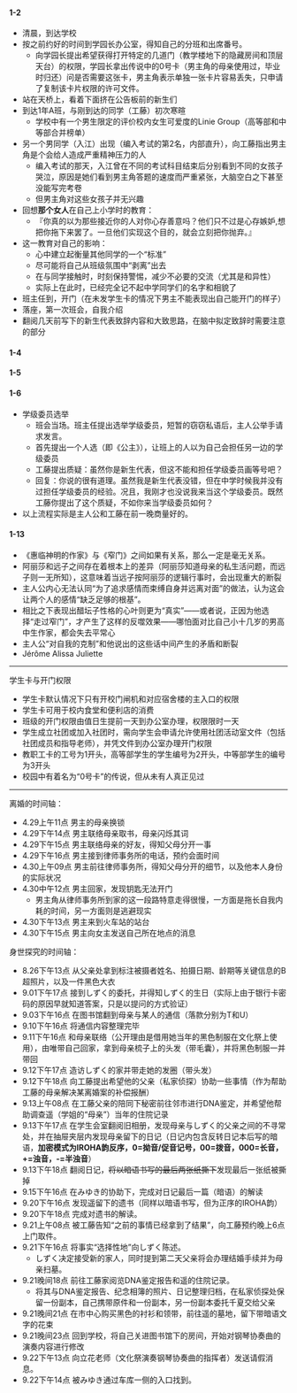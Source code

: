 #### 1-2

* 清晨，到达学校
* 按之前约好的时间到学园长办公室，得知自己的分班和出席番号。
    * 向学园长提出希望获得打开特定的几道门（教学楼地下的隐藏房间和顶层天台）的权限，学园长拿出传说中的0号卡（男主角的母亲使用过，毕业时归还）问是否需要这张卡，男主角表示单独一张卡片容易丢失，只申请了复制该卡片权限的许可文件。
* 站在天桥上，看着下面挤在公告板前的新生们
* 到达1年A班，与刚到达的同学（工藤）初次寒暄
    * 学校中有一个男生限定的评价校内女生可爱度的Linie Group（高等部和中等部合并榜单）
* 另一个男同学（入江）出现（编入考试的第2名，内部直升），向工藤指出男主角是个会给人造成严重精神压力的人
    * 编入考试的那天，入江曾在不同的考试科目结束后分别看到不同的女孩子哭泣，原因是她们看到男主角答题的速度而严重紧张，大脑空白之下甚至没能写完考卷
    * 但男主角对这些女孩子并无兴趣
* 回想**那个女人**在自己上小学时的教育：
    * 『你真的以为那些接近你的人对你心存善意吗？他们只不过是心存嫉妒,想把你拖下来罢了。一旦他们实现这个目的，就会立刻把你抛弃。』
* 这一教育对自己的影响：
    * 心中建立起衡量其他同学的一个“标准”
    * 尽可能将自己从班级氛围中“剥离”出去
    * 在与同学接触时，时刻保持警惕，减少不必要的交流（尤其是和异性）
    * 实际上在此时，已经完全记不起中学同学们的名字和相貌了
* 班主任到，开门（在未发学生卡的情况下男主不能表现出自己能开门的样子）
* 落座，第一次班会，自我介绍
* 翻阅几天前写下的新生代表致辞内容和大致思路，在脑中拟定致辞时需要注意的部分

#### 1-4

#### 1-5

#### 1-6

* 学级委员选举
   * 班会当场。班主任提出选举学级委员，短暂的窃窃私语后，主人公举手请求发言。
   * 首先提出一个人选（即《公主》），让班上的人以为自己会担任另一边的学级委员
   * 工藤提出质疑：虽然你是新生代表，但这不能和担任学级委员画等号吧？
   * 回复：你说的很有道理。虽然我是新生代表没错，但在中学时候我并没有过担任学级委员的经验。况且，我刚才也没说我来当这个学级委员。既然工藤你提出了这个质疑，不如你来当学级委员如何？
* 以上流程实际是主人公和工藤在前一晚商量好的。

#### 1-13

* 《惠临神明的作家》与《窄门》之间如果有关系，那么一定是毫无关系。
* 阿丽莎和远子之间存在着根本上的差异（阿丽莎知道母亲的私生活问题，而远子则一无所知），这意味着当远子按阿丽莎的逻辑行事时，会出现重大的断裂
* 主人公内心无法认同“为了追求感情而束缚自身并远离对面”的做法，认为这会让两个人的感情“缺乏足够的根基”。
* 相比之下表现出醋坛子性格的心叶则更为“真实”——或者说，正因为他选择“走过窄门”，才产生了这样的反噬效果——哪怕面对比自己小十几岁的男高中生作家，都会失去平常心
* 主人公“对自我的克制”和他说出的这些话中间产生的矛盾和断裂
* Jérôme Alissa Juliette

***

学生卡与开门权限

* 学生卡默认情况下只有开校门闸机和对应宿舍楼的主入口的权限
* 学生卡可用于校内食堂和便利店的消费
* 班级的开门权限由值日生提前一天到办公室办理，权限限时一天
* 学生成立社团或加入社团时，需向学生会申请允许使用社团活动室文件（包括社团成员和指导老师），并凭文件到办公室办理开门权限
* 教职工卡的工号为1开头，高等部学生的学生编号为2开头，中等部学生的编号为3开头
* 校园中有着名为“0号卡”的传说，但从未有人真正见过

***

离婚的时间轴：

* 4.29上午11点 男主的母亲换锁
* 4.29下午14点 男主联络母亲取书，母亲闪烁其词
* 4.29下午15点 男主联络母亲的好友，得知父母分开一事
* 4.29下午16点 男主接到律师事务所的电话，预约会面时间
* 4.30上午09点 男主前往律师事务所，得知父母分开的细节，以及他本人身份的实际状况
* 4.30中午12点 男主回家，发现钥匙无法开门
    * 男主角从律师事务所到家的这一段路特意走得很慢，一方面是拖长自我内耗的时间，另一方面则是逃避现实
* 4.30下午13点 男主来到火车站的站台
* 4.30下午15点 男主向女主发送自己所在地点的消息

身世探究的时间轴：

* 8.26下午13点 从父亲处拿到标注被摄者姓名、拍摄日期、龄期等关键信息的B超照片，以及一件黑色大衣
* 9.01下午17点 接到しずく的委托，并得知しずく的生日（实际上由于银行卡密码的原因早就知道答案，只是以提问的方式验证）
* 9.03下午16点 在图书馆翻到母亲与某人的通信（落款分别为T和U）
* 9.10下午16点 将通信内容整理完毕
* 9.11下午16点 和母亲联络（公开理由是借用她当年的黑色制服在文化祭上使用），由唯带自己回家，拿到母亲梳子上的头发（带毛囊），并将黑色制服一并带回
* 9.12下午17点 造访しずく的家并带走她的发圈（带头发）
* 9.12下午18点 向工藤提出希望他的父亲（私家侦探）协助一些事情（作为帮助工藤的母亲解决某离婚案的补偿报酬）
* 9.13上午08点 在工藤父亲的陪同下秘密前往邻市进行DNA鉴定，并希望他帮助调查遥（学姐的“母亲”）当年的住院记录
* 9.13下午17点 在学生会室翻阅旧相册，发现母亲与しずく的父亲之间的不寻常处，并在抽屉夹层内发现母亲留下的日记（日记内包含反转日记本后写的暗语，**加密模式为IROHA韵反序，0=拗音/促音记号，00=拨音，000=长音，+=浊音，-=半浊音**）
* 9.13下午18点 翻阅日记，~~将以暗语书写的最后两张纸撕下~~发现最后一张纸被撕掉
* 9.15下午16点 在みゆき的协助下，完成对日记最后一篇（暗语）的解读
* 9.20下午16点 发现遥留下的遗书（同样以暗语书写，但为正序的IROHA韵）
* 9.20下午18点 完成对遗书的解读。
* 9.21上午08点 被工藤告知“之前的事情已经拿到了结果”，向工藤预约晚上6点上门取件。
* 9.21下午16点 将事实“选择性地”向しずく陈述。
   * しずく决定接受新的家人，同时提到第二天父亲将会办理结婚手续并为母亲扫墓。
* 9.21晚间18点 前往工藤家阅览DNA鉴定报告和遥的住院记录。
   * 将其与DNA鉴定报告、纪念相簿的照片、日记整理归档，在私家侦探处保留一份副本，自己携带原件和一份副本，另一份副本委托千夏交给父亲
* 9.21晚间21点 在市中心购买黑色的衬衫和领带，前往遥的墓地，留下带暗语文字的花束
* 9.21晚间23点 回到学校，将自己关进图书馆下的房间，开始对钢琴协奏曲的演奏内容进行修改
* 9.22下午13点 向立花老师（文化祭演奏钢琴协奏曲的指挥者）发送请假消息。
* 9.22下午14点 被みゆき通过车库一侧的入口找到。
